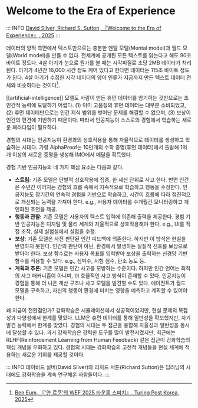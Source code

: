 # Welcome to the Era of Experience

::: INFO
[David Silver, Richard S. Sutton, 『Welcome to the Era of Experience』, 2025](https://storage.googleapis.com/deepmind-media/Era-of-Experience%20/The%20Era%20of%20Experience%20Paper.pdf)
:::

데이터의 양적 측면에서 텍스트만으로는 충분한 멘탈 모델(Mental model)과 월드 모델(World model)을 만들 수 없다. 전세계에 공개된 모든 텍스트를 읽는다고 해도 90조 바이트 정도다. 4살 아기가 눈으로 뭔가를 볼 때는 시각피질로 초당 2MB 데이터가 처리된다. 아기가 4년간 16,000 시간 정도 깨어 있다고 한다면 데이터는 115조 바이트 정도가 된다. 4살 아기가 수집한 시각 데이터의 양이 인류가 지금까지 만든 텍스트 데이터 전체와 비슷하다는 것이다[^turingpost].

[[artificial-intelligence]] 모델도 사람이 만든 휴먼 데이터를 암기하는 것만으로는 초인간적 능력에 도달하기 어렵다. (1) 이미 고품질의 휴먼 데이터는 대부분 소비되었고, (2) 휴먼 데이터만으로는 인간 지식 범위를 벗어난 문제를 해결할 수 없으며, (3) 보상이 인간의 편견에 기반하기 때문이다. 따라서 인공지능이 스스로의 경험에서 학습하는 새로운 패러다임이 필요하다.

경험의 시대는 인공지능이 환경과의 상호작용을 통해 자율적으로 데이터를 생성하고 학습하는 시대다. 가령 AlphaProof는 10만개의 수학 증명(휴먼 데이터)에서 출발해 1억 개 이상의 새로운 증명을 생성해 IMO에서 메달을 획득했다.

경험 기반 인공지능의 네 가지 핵심 요소는 다음과 같다.

- **스트림:** 기존 모델은 단발적 상호작용에 집중, 한 세션 단위로 사고 한다. 반면 인간은 수년간 이어지는 경험의 흐름 속에서 지속적으로 학습하고 행동을 수정한다. 인공지능도 장기간의 연속적 경험을 기반으로 학습하고, 시간이 흐름에 따라 점진적으로 개선되는 능력을 가져야 한다. e.g., 사용자 데이터를 수개월간 모니터링하고 개인화된 조언을 제공.
- **행동과 관찰:** 기존 모델은 사용자의 텍스트 입력에 의존해 출력을 제공한다. 경험 기반 인공지능은 디지털 및 물리 세계와 자율적으로 상호작용해야 한다. e.g., UI를 직접 조작, 실제 실험실에서 실험을 수행.
- **보상:** 기존 모델은 사전 판단된 인간 피드백에 의존한다. 하지만 이 방식은 현실을 반영하지 못한다. 인간의 판단이 아닌, 환경에서 발생하는 실질적 신호를 보상으로 받아야 한다. 보상 함수로는 사용자 목표를 입력받아 보상을 출력하는 신경망 기반 함수를 적용할 수 있다. e.g., 심박수, 시험 점수, 탄소 농도 등.
- **계획과 추론:** 기존 모델은 인간 사고를 모방하는 수준이다. 하지만 인간 언어는 최적의 사고 매커니즘이 아니며, 더 효율적인 사고 방식이 존재할 수 있다. 인공지능이 경험을 통해 더 나은 계산 구조나 사고 모델을 발견할 수도 있다. 에이전트가 월드 모델을 구축하고, 자신의 행동이 환경에 미치는 영향을 예측하고 계획할 수 있어야 한다.

왜 지금이 전환점인가? 강화학습은 시뮬레이션에서 성공적이었지만, 현실 문제의 복잡성과 다양성에서 한계를 맞았다. LLM은 휴먼 데이터를 통해 일반성을 확보했지만, 자기 발견 능력에서 한계를 맞았다. 경험의 시대는 두 접근을 융합해 자율성과 일반성을 동시에 달성할 수 있다. 과거 강화학습은 강력한 도구를 많이 발전시켰지만, 최근에는 RLHF(Reinforcement Learning from Human Feedback) 같은 접근이 강화학습의 핵심 개념을 우회하고 있다. 경험의 시대는 강화학습의 고전적 개념들을 현실 세계에 적용하는 새로운 기회를 제공할 것이다.

::: INFO
데이비드 실버(David Silver)와 리처드 서튼(Richard Sutton)은 딥러닝의 시대에도 강화학습을 계속 연구해온 사람들이다.
:::

[^turingpost]: [Ben Eum, 『'얀 르쿤'의 WEF 2025 타운홀 스피치』, Turing Post Korea, 2025](https://turingpost.co.kr/p/wef-2025-yann-lecun)
